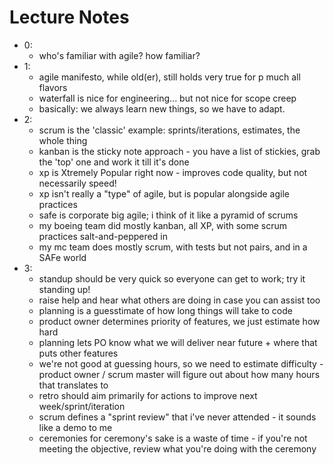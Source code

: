 # Lecture Notes

* 0:
  * who's familiar with agile? how familiar?
* 1:
  * agile manifesto, while old(er), still holds very true for p much all flavors
  * waterfall is nice for engineering... but not nice for scope creep
  * basically: we always learn new things, so we have to adapt.
* 2:
  * scrum is the 'classic' example: sprints/iterations, estimates, the whole thing
  * kanban is the sticky note approach - you have a list of stickies, grab the 'top' one and work it till it's done
  * xp is Xtremely Popular right now - improves code quality, but not necessarily speed!
  * xp isn't really a "type" of agile, but is popular alongside agile practices
  * safe is corporate big agile; i think of it like a pyramid of scrums
  * my boeing team did mostly kanban, all XP, with some scrum practices salt-and-peppered in
  * my mc team does mostly scrum, with tests but not pairs, and in a SAFe world
* 3:
  * standup should be very quick so everyone can get to work; try it standing up!
  * raise help and hear what others are doing in case you can assist too
  * planning is a guesstimate of how long things will take to code
  * product owner determines priority of features, we just estimate how hard
  * planning lets PO know what we will deliver near future + where that puts other features
  * we're not good at guessing hours, so we need to estimate difficulty - product owner / scrum master will figure out about how many hours that translates to
  * retro should aim primarily for actions to improve next week/sprint/iteration
  * scrum defines a "sprint review" that i've never attended - it sounds like a demo to me
  * ceremonies for ceremony's sake is a waste of time - if you're not meeting the objective, review what you're doing with the ceremony
